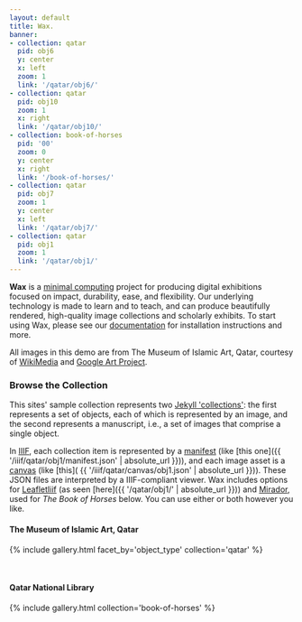 ```yaml
---
layout: default
title: Wax.
banner:
- collection: qatar
  pid: obj6
  y: center
  x: left
  zoom: 1
  link: '/qatar/obj6/'
- collection: qatar
  pid: obj10
  zoom: 1
  x: right
  link: '/qatar/obj10/'
- collection: book-of-horses
  pid: '00'
  zoom: 0
  y: center
  x: right
  link: '/book-of-horses/'
- collection: qatar
  pid: obj7
  zoom: 1
  y: center
  x: left
  link: '/qatar/obj7/'
- collection: qatar
  pid: obj1
  zoom: 1
  link: '/qatar/obj1/'
---
```


__Wax__ is a [minimal computing](http://go-dh.github.io/mincomp/) project for producing digital exhibitions focused on impact, durability, ease, and flexibility. Our underlying technology is made to learn and to teach, and can produce beautifully rendered, high-quality image collections and scholarly exhibits. To start using Wax, please see our [documentation](https://minicomp.github.io/wiki/#/wax/) for installation instructions and more.

All images in this demo are from The Museum of Islamic Art, Qatar, courtesy of [WikiMedia](https://commons.wikimedia.org/wiki/Category:Google_Art_Project_works_in_The_Museum_of_Islamic_Art,_Qatar) and [Google Art Project](https://www.google.com/culturalinstitute/about/artproject/).

### Browse the Collection

This sites' sample collection represents two [Jekyll 'collections'](https://jekyllrb.com/docs/collections/): the first represents a set of objects, each of which is represented by an image, and the second represents a manuscript, i.e., a set of images that comprise a single object.

In [IIIF](http://iiif.io/), each collection item is represented by a [manifest](https://iiif.io/api/presentation/2.0/#manifest) (like [this one]({{ '/iiif/qatar/obj1/manifest.json' | absolute_url }})), and each image asset is a [canvas](https://iiif.io/api/presentation/2.0/#canvas) (like [this]( {{ '/iiif/qatar/canvas/obj1.json' | absolute_url }})). These JSON files are interpreted by a IIIF-compliant viewer. Wax includes options for [LeafletIiif](https://github.com/mejackreed/Leaflet-IIIF) (as seen [here]({{ '/qatar/obj1/' | absolute_url }})) and [Mirador](http://projectmirador.org/), used for _The Book of Horses_ below. You can use either or both however you like.

#### The Museum of Islamic Art, Qatar

{% include gallery.html facet_by='object_type' collection='qatar' %}

<br>

#### Qatar National Library

{% include gallery.html collection='book-of-horses' %}
